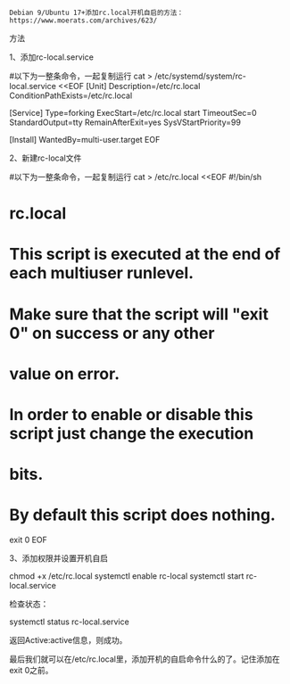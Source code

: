     Debian 9/Ubuntu 17+添加rc.local开机自启的方法：
    https://www.moerats.com/archives/623/
    
     
    
   方法

1、添加rc-local.service

#以下为一整条命令，一起复制运行
cat > /etc/systemd/system/rc-local.service <<EOF
[Unit]
Description=/etc/rc.local
ConditionPathExists=/etc/rc.local
 
[Service]
Type=forking
ExecStart=/etc/rc.local start
TimeoutSec=0
StandardOutput=tty
RemainAfterExit=yes
SysVStartPriority=99
 
[Install]
WantedBy=multi-user.target
EOF

2、新建rc-local文件

#以下为一整条命令，一起复制运行
cat > /etc/rc.local <<EOF
#!/bin/sh
#
# rc.local
#
# This script is executed at the end of each multiuser runlevel.
# Make sure that the script will "exit 0" on success or any other
# value on error.
#
# In order to enable or disable this script just change the execution
# bits.
#
# By default this script does nothing.
 
exit 0
EOF

3、添加权限并设置开机自启

chmod +x /etc/rc.local
systemctl enable rc-local
systemctl start rc-local.service

检查状态：

systemctl status rc-local.service

返回Active:active信息，则成功。

最后我们就可以在/etc/rc.local里，添加开机的自启命令什么的了。记住添加在exit 0之前。

